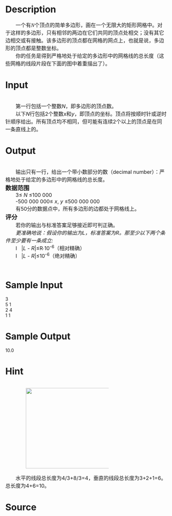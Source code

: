 
# Description

<div class="content"><p class="MsoNormal" align="center" style="margin: 0cm 0cm 0pt; text-align: center"><span style="font-size: 16pt; font-family: 黑体; mso-hansi-font-family: 黑体"><span lang="EN-US"><o:p></o:p></span></span></p>
<p class="MsoNormal" style="margin: 0cm 0cm 0pt; text-indent: 24pt; mso-char-indent-count: 2.0; mso-char-indent-size: 12.0pt"><span style="font-size: 12pt; font-family: 宋体; mso-hansi-font-family: &#39;Times New Roman&#39;; mso-ascii-font-family: &#39;Times New Roman&#39;">一个有</span><i style="mso-bidi-font-style: normal"><span lang="EN-US" style="font-size: 12pt"><font face="Times New Roman">N</font></span></i><span style="font-size: 12pt; font-family: 宋体; mso-hansi-font-family: &#39;Times New Roman&#39;; mso-ascii-font-family: &#39;Times New Roman&#39;">个顶点的简单多边形，画在一个无限大的矩形网格中。对于这样的多边形，只有相邻的两边在它们共同的顶点处相交；没有其它边相交或有接触。该多边形的顶点都在网格的网点上，也就是说，多边形的顶点都是整数坐标。</span><span lang="EN-US" style="font-size: 12pt"><o:p></o:p></span></p>
<p class="MsoNormal" style="margin: 0cm 0cm 0pt; text-indent: 24pt; mso-char-indent-count: 2.0; mso-char-indent-size: 12.0pt"><span style="font-size: 12pt; font-family: 宋体; mso-hansi-font-family: &#39;Times New Roman&#39;; mso-ascii-font-family: &#39;Times New Roman&#39;">你的任务是得到严格地处于给定的多边形中的网格线的总长度（这些网格的线段片段在下面的图中着重描出了）。</span><span lang="EN-US" style="font-size: 12pt"><o:p></o:p></span></p>
<p></p></div>

# Input

<div class="content"><div> </div>
<div style="text-indent: 24pt"><span style="font-size: 12pt">第一行包括一个整数</span><i><span style="font-size: 12pt">N</span></i><span style="font-size: 12pt">，即多边形的顶点数。</span></div>
<div style="text-indent: 24pt"><span style="font-size: 12pt">以下</span><i><span style="font-size: 12pt">N</span></i><span style="font-size: 12pt">行包括</span><span style="font-size: 12pt">2</span><span style="font-size: 12pt">个整数</span><i><span style="font-size: 12pt">x</span></i><span style="font-size: 12pt">和</span><i><span style="font-size: 12pt">y</span></i><span style="font-size: 12pt">，即顶点的坐标。顶点将按顺时针或逆时针顺序给出。所有顶点均不相同，但可能有连续</span><span style="font-size: 12pt">2</span><span style="font-size: 12pt">个以上的顶点是在同一条直线上的。</span></div></div>

# Output

<div class="content"><div> </div>
<div style="text-indent: 24pt"><span style="font-size: 12pt">输出只有一行，给出一个带小数部分的数（</span><span style="font-size: 12pt">decimal number</span><span style="font-size: 12pt">）：严格地处于给定的多边形中的网格线的总长度。</span></div>
<div><b><span style="font-size: 14pt">数据范围</span></b></div>
<div style="text-indent: 24pt"><span style="font-size: 12pt">3≤ <i>N</i> ≤100 000</span></div>
<div style="text-indent: 24pt"><span style="font-size: 12pt">-500 000 000≤ <i>x</i>, <i>y</i> ≤500 000 000</span></div>
<div style="text-indent: 24pt"><span style="font-size: 12pt">有</span><span style="font-size: 12pt">50</span><span style="font-size: 12pt">分的数据点中，所有多边形的边都处于网格线上。</span></div>
<div><b><span style="font-size: 14pt">评分</span></b></div>
<div style="text-indent: 24pt"><span style="font-size: 12pt">若你的输出与标准答案足够接近即可判正确。</span></div>
<div style="text-indent: 24pt"><i><span style="font-size: 12pt">更准确地说：假设你的输出为</span></i><i><span style="font-size: 12pt">L</span></i><i><span style="font-size: 12pt">，标准答案为</span></i><i><span style="font-size: 12pt">R</span></i><i><span style="font-size: 12pt">。那至少以下两个条件至少要有一条成立</span></i><i><span style="font-size: 12pt">:</span></i></div>
<div style="margin: 0cm 0cm 0pt 45.1pt; text-indent: -21pt"><span style="font-size: 12pt">l<span style="font: 7pt &#39;Times New Roman&#39;">      </span></span><span style="font-size: 12pt">|<i>L </i>- <i>R</i>|≤R∙10<sup>-6</sup></span><span style="font-size: 12pt">（相对精确）</span></div>
<div style="margin: 0cm 0cm 0pt 45.1pt; text-indent: -21pt"><span style="font-size: 12pt">l<span style="font: 7pt &#39;Times New Roman&#39;">      </span></span><span style="font-size: 12pt">|<i>L </i>- <i>R</i>|≤10<sup>-6</sup></span><span style="font-size: 12pt">（绝对精确）</span></div>
<div><b><span style="font-size: 14pt"> </span></b></div></div>

# Sample Input

<div class="content"><span class="sampledata">3<br/>
5 1<br/>
2 4<br/>
1 1</span></div>

# Sample Output

<div class="content"><span class="sampledata">10.0</span></div>

# Hint

<div class="content"><p></p><div style="text-indent: 24pt"></div><br/>
<div style="text-indent: 24pt"><span style="font-size: 12pt"><img height="251" width="291" alt="" src="source/bzoj/2349/img/aHR0cHM6Ly9seWRzeS5jb20vSnVkZ2VPbmxpbmUvdXBsb2FkLzIwMTEwNi9iLmpwZw==.jpg"/></span></div><br/>
<div style="text-indent: 24pt"><span style="font-size: 12pt">水平的线段总长度为</span><span style="font-size: 12pt">4/3+8/3=4</span><span style="font-size: 12pt">，垂直的线段总长度为</span><span style="font-size: 12pt">3+2+1=6</span><span style="font-size: 12pt">。总长度为</span><span style="font-size: 12pt">4+6=10</span><span style="font-size: 12pt">。</span></div><p></p></div>

# Source

<div class="content"><p><a href="problemset.php?search="></a></p></div>

